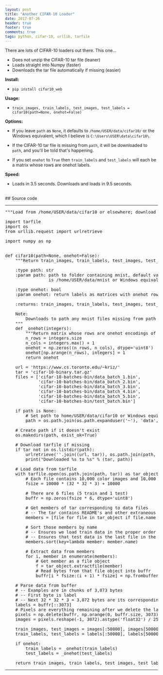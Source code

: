 ```yaml
---
layout: post
title: "Another CIFAR-10 Loader"
date: 2017-07-26
header: true
footer: true
comments: true
tags: python, cifar-10, urllib, tarfile
---
```


There are lots of CIFAR-10 loaders out there. This one...

* Does not unzip the CIFAR-10 tar file (leaner)
* Loads straight into Numpy (faster)
* Downloads the tar file automatically if missing (easier)

**Install:**

* `pip install cifar10_web`

**Usage:**

* `
train_images, train_labels, test_images, test_labels = cifar10(path=None, onehot=False)
`

**Options:**

* If you leave `path` as `None`, it defaults to `/home/USER/data/cifar10/` or the Windows equivalent, which I believe is `C:\Users\USER\data\cifar10\`.

* If the CIFAR-10 tar file is missing from `path`, it will be downloaded to `path`, and you'll be told that's happening.

* If you set `onehot` to `True` then `train_labels` and `test_labels` will each be a matrix whose rows are onehot labels.

**Speed:**

* Loads in 3.5 seconds. Downloads and loads in 9.5 seconds.

<br>
## Source code

---

<pre class="prettyprint">
"""Load from /home/USER/data/cifar10 or elsewhere; download if missing."""

import tarfile
import os
from urllib.request import urlretrieve

import numpy as np


def cifar10(path=None, onehot=False):
    """Return train_images, train_labels, test_images, test_labels.

    :type path: str
    :param path: path to folder containing mnist, default value
                 is /home/USER/data/mnist or Windows equivalent

    :type onehot: bool
    :param onehot: return labels as matrices with onehot rows

    :returns: train_images, train_labels, test_images, test_labels

    Note:
        Downloads to path any mnist files missing from path
    """
    def _onehot(integers):
        """Return matrix whose rows are onehot encodings of integers."""
        n_rows = integers.size
        n_cols = integers.max() + 1
        onehot = np.zeros((n_rows, n_cols), dtype='uint8')
        onehot[np.arange(n_rows), integers] = 1
        return onehot

    url = 'https://www.cs.toronto.edu/~kriz/'
    tar = 'cifar-10-binary.tar.gz'
    files = ['cifar-10-batches-bin/data_batch_1.bin',
             'cifar-10-batches-bin/data_batch_2.bin',
             'cifar-10-batches-bin/data_batch_3.bin',
             'cifar-10-batches-bin/data_batch_4.bin',
             'cifar-10-batches-bin/data_batch_5.bin',
             'cifar-10-batches-bin/test_batch.bin']

    if path is None:
        # Set path to home/USER/data/cifar10 or Windows equivalent
        path = os.path.join(os.path.expanduser('~'), 'data', 'cifar10')

    # Create path if it doesn't exist
    os.makedirs(path, exist_ok=True)

    # Download tarfile if missing
    if tar not in os.listdir(path):
        urlretrieve(''.join((url, tar)), os.path.join(path, tar))
        print("Downloaded %s to %s" % (tar, path))

    # Load data from tarfile
    with tarfile.open(os.path.join(path, tar)) as tar_object:
        # Each file contains 10,000 color images and 10,000 labels
        fsize = 10000 * (32 * 32 * 3) + 10000

        # There are 6 files (5 train and 1 test)
        buffr = np.zeros(fsize * 6, dtype='uint8')

        # Get members of tar corresponding to data files
        # -- The tar contains README's and other extraneous stuff
        members = [file for file in tar_object if file.name in files]

        # Sort those members by name
        # -- Ensures we load train data in the proper order
        # -- Ensures that test data is the last file in the list
        members.sort(key=lambda member: member.name)

        # Extract data from members
        for i, member in enumerate(members):
            # Get member as a file object
            f = tar_object.extractfile(member)
            # Read bytes from that file object into buffr
            buffr[i * fsize:(i + 1) * fsize] = np.frombuffer(f.read(), 'B')

    # Parse data from buffer
    # -- Examples are in chunks of 3,073 bytes
    # -- First byte is label
    # -- Next 32 * 32 * 3 = 3,072 bytes are its corresponding image
    labels = buffr[::3073]
    # Pixels are everything remaining after we delete the labels
    pixels = np.delete(buffr, np.arange(0, buffr.size, 3073))
    images = pixels.reshape(-1, 3072).astype('float32') / 255

    train_images, test_images = images[:50000], images[50000:]
    train_labels, test_labels = labels[:50000], labels[50000:]

    if onehot:
        train_labels = _onehot(train_labels)
        test_labels = _onehot(test_labels)

    return train_images, train_labels, test_images, test_labels
</pre>

---


<br>